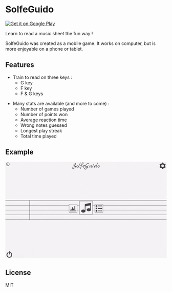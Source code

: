 # SolfeGuido

[<img src="https://play.google.com/intl/en_us/badges/images/generic/en-play-badge.png"
     alt="Get it on Google Play"
     height="80">](https://play.google.com/store/apps/details?id=io.github.solfeguido)

Learn to read a music sheet the fun way !

SolfeGuido was created as a mobile game.
It works on computer, but is more enjoyable on a phone or tablet.

## Features

- Train to read on three keys :
  - G key
  - F key
  - F & G keys

* Many stats are available (and more to come) :
  - Number of games played
  - Number of points won
  - Average reaction time
  - Wrong notes guessed
  - Longest play streak
  - Total time played

## Example

![InGame](examples/play.gif)

## License

MIT
